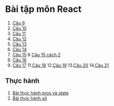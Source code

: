 # Bài tập môn React
1. [Câu 9](https://codepen.io/NguyenVanTruong1/pen/LYrZjzx)
2. [Câu 10](https://codepen.io/NguyenVanTruong1/pen/XWYKaXr)
3. [Câu 11](https://codepen.io/NguyenVanTruong1/pen/zYaZXNW)
4. [Câu 12](https://codepen.io/NguyenVanTruong1/pen/JjZWVMw)
5. [Câu 13](https://codepen.io/NguyenVanTruong1/pen/LYrWvQa)
6. [Câu 14](https://codepen.io/NguyenVanTruong1/pen/wvXJZPW)
7. [Câu 15](https://codepen.io/NguyenVanTruong1/pen/mdKBqjm)
8  [Câu 15 cách 2](https://codepen.io/NguyenVanTruong1/pen/oNyaMpj)
9. [Câu 16](https://codepen.io/NguyenVanTruong1/pen/OJEvoEp)
10. [Câu 17](https://codepen.io/NguyenVanTruong1/pen/qBKoJeX)
11.[Câu 18](https://codepen.io/NguyenVanTruong1/pen/yLEQeJW)
12.[Câu 19](https://codepen.io/NguyenVanTruong1/pen/OJEaMNZ)
13.[Câu 20](https://codepen.io/NguyenVanTruong1/pen/gOKQPMv)
14.[Câu 21](https://codepen.io/NguyenVanTruong1/pen/wvXQMWx)
## Thực hành
1. [Bài thực hành pros và state](https://codepen.io/NguyenVanTruong1/pen/xxzBGPR)
2. [Bài thực hành số ]()
